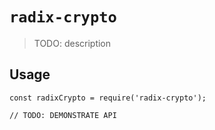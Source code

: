 # `radix-crypto`

> TODO: description

## Usage

```
const radixCrypto = require('radix-crypto');

// TODO: DEMONSTRATE API
```
